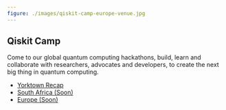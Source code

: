 ```yaml
---
figure: ./images/qiskit-camp-europe-venue.jpg
---
```

## Qiskit Camp

Come to our global quantum computing hackathons, build, learn and collaborate with researchers, advocates and developers, to create the next big thing in quantum computing.

- [Yorktown Recap](https://qiskit.camp/)
- [South Africa (Soon)](#)
- [Europe (Soon)](#)